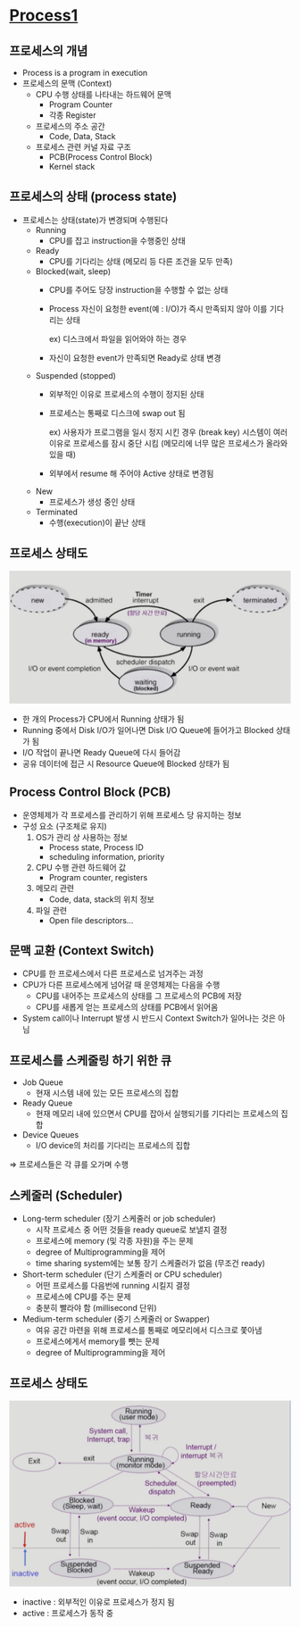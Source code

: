 # [Process1](https://core.ewha.ac.kr/assets/publish/C0101020140318134023355997)

## 프로세스의 개념

- Process is a program in execution
- 프로세스의 문맥 (Context)
    - CPU 수행 상태를 나타내는 하드웨어 문맥
        - Program Counter
        - 각종 Register
    - 프로세스의 주소 공간
        - Code, Data, Stack
    - 프로세스 관련 커널 자료 구조
        - PCB(Process Control Block)
        - Kernel stack

## 프로세스의 상태 (process state)

- 프로세스는 상태(state)가 변경되며 수행된다
    - Running
        - CPU를 잡고 instruction을 수행중인 상태
    - Ready
        - CPU를 기다리는 상태 (메모리 등 다른 조건을 모두 만족)
    - Blocked(wait, sleep)
        - CPU를 주어도 당장 instruction을 수행할 수 없는 상태
        - Process 자신이 요청한 event(예 : I/O)가 즉시 만족되지 않아 이를 기다리는 상태
            
            ex) 디스크에서 파일을 읽어와야 하는 경우
            
        - 자신이 요청한 event가 만족되면 Ready로 상태 변경
    - Suspended (stopped)
        - 외부적인 이유로 프로세스의 수행이 정지된 상태
        - 프로세스는 통째로 디스크에 swap out 됨
            
            ex) 사용자가 프로그램을 일시 정지 시킨 경우 (break key) 시스템이 여러 이유로 프로세스를 잠시 중단 시킴 (메모리에 너무 많은 프로세스가 올라와 있을 때)
            
        - 외부에서 resume 해 주어야 Active 상태로 변경됨
    - New
        - 프로세스가 생성 중인 상태
    - Terminated
        - 수행(execution)이 끝난 상태

## 프로세스 상태도

![1](./imagefile/lec04-1.png)

- 한 개의 Process가 CPU에서 Running 상태가 됨
- Running 중에서 Disk I/O가 일어나면 Disk I/O Queue에 들어가고 Blocked 상태가 됨
- I/O 작업이 끝나면 Ready Queue에 다시 들어감
- 공유 데이터에 접근 시 Resource Queue에 Blocked 상태가 됨

## Process Control Block (PCB)

- 운영체제가 각 프로세스를 관리하기 위해 프로세스 당 유지하는 정보
- 구성 요소 (구조체로 유지)
    1. OS가 관리 상 사용하는 정보
        - Process state, Process ID
        - scheduling information, priority
    2. CPU 수행 관련 하드웨어 값
        - Program counter, registers
    3. 메모리 관련
        - Code, data, stack의 위치 정보
    4. 파일 관련
        - Open file descriptors…

## 문맥 교환 (Context Switch)

- CPU를 한 프로세스에서 다른 프로세스로 넘겨주는 과정
- CPU가 다른 프로세스에게 넘어갈 때 운영체제는 다음을 수행
    - CPU를 내어주는 프로세스의 상태를 그 프로세스의 PCB에 저장
    - CPU를 새롭게 얻는 프로세스의 상태를 PCB에서 읽어옴
- System call이나 Interrupt 발생 시 반드시 Context Switch가 일어나는 것은 아님

## 프로세스를 스케줄링 하기 위한 큐

- Job Queue
    - 현재 시스템 내에 있는 모든 프로세스의 집합
- Ready Queue
    - 현재 메모리 내에 있으면서 CPU를 잡아서 실행되기를 기다리는 프로세스의 집합
- Device Queues
    - I/O device의 처리를 기다리는 프로세스의 집합

⇒ 프로세스들은 각 큐를 오가며 수행

## 스케줄러 (Scheduler)

- Long-term scheduler (장기 스케줄러 or job scheduler)
    - 시작 프로세스 중 어떤 것들을 ready queue로 보낼지 결정
    - 프로세스에 memory (및 각종 자원)을 주는 문제
    - degree of Multiprogramming을 제어
    - time sharing system에는 보통 장기 스케줄러가 없음 (무조건 ready)
- Short-term scheduler (단기 스케줄러 or CPU scheduler)
    - 어떤 프로세스를 다음번에 running 시킬지 결정
    - 프로세스에 CPU를 주는 문제
    - 충분히 빨라야 함 (millisecond 단위)
- Medium-term scheduler (중기 스케줄러 or Swapper)
    - 여유 공간 마련을 위해 프로세스를 통째로 메모리에서 디스크로 쫓아냄
    - 프로세스에게서 memory를 뺏는 문제
    - degree of Multiprogramming을 제어

## **프로세스 상태도**

![2](./imagefile/lec04-2.png)

- inactive : 외부적인 이유로 프로세스가 정지 됨
- active : 프로세스가 동작 중
